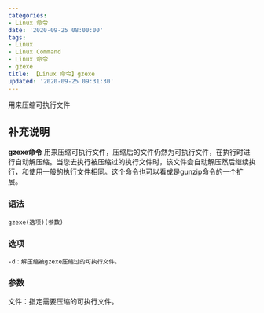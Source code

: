 ```yaml
---
categories:
- Linux 命令
date: '2020-09-25 08:00:00'
tags:
- Linux
- Linux Command
- Linux 命令
- gzexe
title: 【Linux 命令】gzexe
updated: '2020-09-25 09:31:30'
---
```


用来压缩可执行文件

## 补充说明

**gzexe命令** 用来压缩可执行文件，压缩后的文件仍然为可执行文件，在执行时进行自动解压缩。当您去执行被压缩过的执行文件时，该文件会自动解压然后继续执行，和使用一般的执行文件相同。这个命令也可以看成是gunzip命令的一个扩展。

###  语法

```shell
gzexe(选项)(参数)
```

###  选项

```shell
-d：解压缩被gzexe压缩过的可执行文件。
```

###  参数

文件：指定需要压缩的可执行文件。


<!-- Linux命令行搜索引擎：https://jaywcjlove.github.io/linux-command/ -->